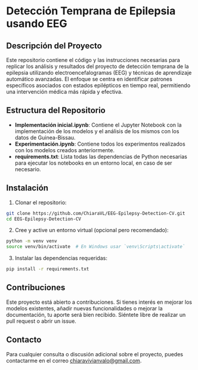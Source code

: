 # Detección Temprana de Epilepsia usando EEG

## Descripción del Proyecto
Este repositorio contiene el código y las instrucciones necesarias para replicar los análisis y resultados del proyecto de detección temprana de la epilepsia utilizando electroencefalogramas (EEG) y técnicas de aprendizaje automático avanzadas. El enfoque se centra en identificar patrones específicos asociados con estados epilépticos en tiempo real, permitiendo una intervención médica más rápida y efectiva.

## Estructura del Repositorio
- **Implementación inicial.ipynb**: Contiene el Jupyter Notebook con la implementación de los modelos y el análisis de los mismos con los datos de Guinea-Bissau.
- **Experimentación.ipynb**: Contiene todos los experimentos realizados con los modelos creados anteriormente.
- **requirements.txt**: Lista todas las dependencias de Python necesarias para ejecutar los notebooks en un entorno local, en caso de ser necesario.

## Instalación
1. Clonar el repositorio:   
```sh
git clone https://github.com/ChiaraVL/EEG-Epilepsy-Detection-CV.git
cd EEG-Epilepsy-Detection-CV
```
2. Cree y active un entorno virtual (opcional pero recomendado):
```sh
python -m venv venv
source venv/bin/activate  # En Windows usar `venv\Scripts\activate`
```
3. Instalar las dependencias requeridas:
```sh
pip install -r requirements.txt
```

## Contribuciones
Este proyecto está abierto a contribuciones. Si tienes interés en mejorar los modelos existentes, añadir nuevas funcionalidades o mejorar la documentación, tu aporte será bien recibido. Siéntete libre de realizar un pull request o abrir un issue.

## Contacto
Para cualquier consulta o discusión adicional sobre el proyecto, puedes contactarme en el correo chiaravivianvalo@gmail.com.
